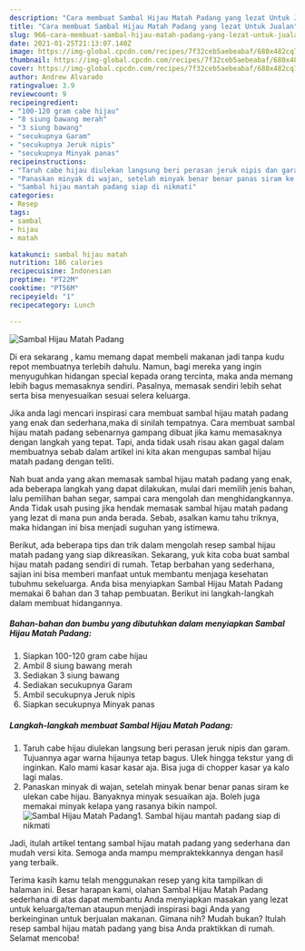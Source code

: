 ```yaml
---
description: "Cara membuat Sambal Hijau Matah Padang yang lezat Untuk Jualan"
title: "Cara membuat Sambal Hijau Matah Padang yang lezat Untuk Jualan"
slug: 966-cara-membuat-sambal-hijau-matah-padang-yang-lezat-untuk-jualan
date: 2021-01-25T21:13:07.140Z
image: https://img-global.cpcdn.com/recipes/7f32ceb5aebeabaf/680x482cq70/sambal-hijau-matah-padang-foto-resep-utama.jpg
thumbnail: https://img-global.cpcdn.com/recipes/7f32ceb5aebeabaf/680x482cq70/sambal-hijau-matah-padang-foto-resep-utama.jpg
cover: https://img-global.cpcdn.com/recipes/7f32ceb5aebeabaf/680x482cq70/sambal-hijau-matah-padang-foto-resep-utama.jpg
author: Andrew Alvarado
ratingvalue: 3.9
reviewcount: 9
recipeingredient:
- "100-120 gram cabe hijau"
- "8 siung bawang merah"
- "3 siung bawang"
- "secukupnya Garam"
- "secukupnya Jeruk nipis"
- "secukupnya Minyak panas"
recipeinstructions:
- "Taruh cabe hijau diulekan langsung beri perasan jeruk nipis dan garam. Tujuannya agar warna hijaunya tetap bagus. Ulek hingga tekstur yang di inginkan. Kalo mami kasar kasar aja. Bisa juga di chopper kasar ya kalo lagi malas."
- "Panaskan minyak di wajan, setelah minyak benar benar panas siram ke ulekan cabe hijau. Banyaknya minyak sesuaikan aja. Boleh juga memakai minyak kelapa yang rasanya bikin nampol."
- "Sambal hijau mantah padang siap di nikmati"
categories:
- Resep
tags:
- sambal
- hijau
- matah

katakunci: sambal hijau matah 
nutrition: 186 calories
recipecuisine: Indonesian
preptime: "PT22M"
cooktime: "PT56M"
recipeyield: "1"
recipecategory: Lunch

---
```



![Sambal Hijau Matah Padang](https://img-global.cpcdn.com/recipes/7f32ceb5aebeabaf/680x482cq70/sambal-hijau-matah-padang-foto-resep-utama.jpg)

Di era  sekarang , kamu memang dapat membeli makanan jadi tanpa kudu repot membuatnya terlebih dahulu. Namun, bagi mereka yang ingin menyuguhkan hidangan special kepada orang tercinta, maka anda memang lebih bagus memasaknya sendiri. Pasalnya, memasak sendiri lebih sehat serta bisa menyesuaikan sesuai selera keluarga.

Jika anda lagi mencari inspirasi cara membuat sambal hijau matah padang yang enak dan sederhana,maka di sinilah tempatnya. Cara membuat sambal hijau matah padang  sebenarnya gampang dibuat jika kamu memasaknya dengan langkah yang tepat. Tapi, anda tidak usah risau akan gagal dalam membuatnya 
sebab dalam artikel ini kita akan mengupas sambal hijau matah padang dengan teliti.  



Nah buat anda yang akan memasak sambal hijau matah padang yang enak, ada beberapa langkah yang dapat dilakukan, mulai dari memilih jenis bahan, lalu pemilihan bahan segar, sampai cara mengolah dan menghidangkannya. Anda Tidak usah pusing jika hendak memasak sambal hijau matah padang yang lezat di mana pun anda berada. Sebab, asalkan kamu  tahu triknya, maka hidangan ini bisa menjadi suguhan yang istimewa.

Berikut, ada beberapa tips dan trik dalam mengolah resep sambal hijau matah padang yang siap dikreasikan. Sekarang, yuk kita coba buat sambal hijau matah padang sendiri di rumah. Tetap berbahan yang sederhana, sajian ini bisa memberi manfaat untuk membantu menjaga kesehatan tubuhmu sekeluarga. Anda bisa menyiapkan Sambal Hijau Matah Padang memakai 6 bahan dan 3 tahap pembuatan. Berikut ini langkah-langkah dalam membuat hidangannya.

<!--inarticleads1-->

##### Bahan-bahan dan bumbu yang dibutuhkan dalam menyiapkan Sambal Hijau Matah Padang:

1. Siapkan 100-120 gram cabe hijau
1. Ambil 8 siung bawang merah
1. Sediakan 3 siung bawang
1. Sediakan secukupnya Garam
1. Ambil secukupnya Jeruk nipis
1. Siapkan secukupnya Minyak panas




<!--inarticleads2-->

##### Langkah-langkah membuat Sambal Hijau Matah Padang:

1. Taruh cabe hijau diulekan langsung beri perasan jeruk nipis dan garam. Tujuannya agar warna hijaunya tetap bagus. Ulek hingga tekstur yang di inginkan. Kalo mami kasar kasar aja. Bisa juga di chopper kasar ya kalo lagi malas.
1. Panaskan minyak di wajan, setelah minyak benar benar panas siram ke ulekan cabe hijau. Banyaknya minyak sesuaikan aja. Boleh juga memakai minyak kelapa yang rasanya bikin nampol.
<img src="//assets-global.cpcdn.com/assets/icons/button_play-2c75c40dde080a61004c1f40b05d8f140eaff45d7e9e6481dc71c63d2e7c4909.png" alt="Sambal Hijau Matah Padang">1. Sambal hijau mantah padang siap di nikmati




Jadi, itulah artikel tentang  sambal hijau matah padang  yang sederhana dan mudah versi kita. Semoga anda mampu mempraktekkannya dengan hasil yang terbaik. 

Terima kasih kamu telah menggunakan resep yang kita tampilkan di halaman ini. Besar harapan kami, olahan  Sambal Hijau Matah Padang sederhana di atas dapat membantu Anda menyiapkan masakan yang lezat untuk keluarga/teman ataupun menjadi inspirasi bagi Anda yang berkeinginan untuk berjualan makanan. Gimana nih? Mudah bukan? Itulah resep sambal hijau matah padang yang bisa Anda praktikkan di rumah. Selamat mencoba!

